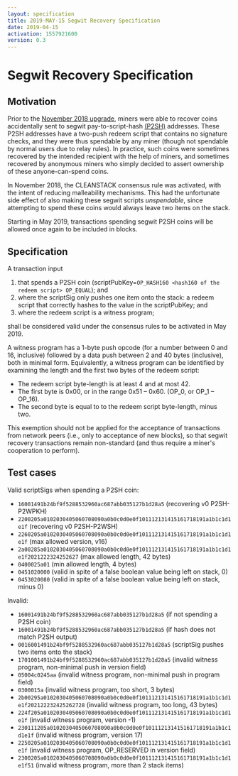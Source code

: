 ```yaml
---
layout: specification
title: 2019-MAY-15 Segwit Recovery Specification
date: 2019-04-15
activation: 1557921600
version: 0.3
---
```


Segwit Recovery Specification
===============================================

## Motivation
Prior to the [November 2018 upgrade](2018-nov-upgrade.md), miners were able to recover coins accidentally sent to segwit pay-to-script-hash [(P2SH)](https://github.com/bitcoin/bips/blob/master/bip-0016.mediawiki) addresses. These P2SH addresses have a two-push redeem script that contains no signature checks, and they were thus spendable by any miner (though not spendable by normal users due to relay rules). In practice, such coins were sometimes recovered by the intended recipient with the help of miners, and sometimes recovered by anonymous miners who simply decided to assert ownership of these anyone-can-spend coins.

In November 2018, the CLEANSTACK consensus rule was activated, with the intent of reducing malleability mechanisms. This had the unfortunate side effect of also making these segwit scripts *unspendable*, since attempting to spend these coins would always leave two items on the stack.

Starting in May 2019, transactions spending segwit P2SH coins will be allowed once again to be included in blocks.

## Specification
A transaction input
1. that spends a P2SH coin (scriptPubKey=`OP_HASH160 <hash160 of the redeem script> OP_EQUAL`); and
2. where the scriptSig only pushes one item onto the stack: a redeem script that correctly hashes to the value in the scriptPubKey; and
3. where the redeem script is a witness program;

shall be considered valid under the consensus rules to be activated in May 2019.

A witness program has a 1-byte push opcode (for a number between 0 and 16, inclusive) followed by a data push between 2 and 40 bytes (inclusive), both in minimal form.
Equivalently, a witness program can be identified by examining the length and the first two bytes of the redeem script:
* The redeem script byte-length is at least 4 and at most 42.
* The first byte is 0x00, or in the range 0x51 – 0x60. (OP_0, or OP_1 – OP_16).
* The second byte is equal to to the redeem script byte-length, minus two.

This exemption should not be applied for the acceptance of transactions from network peers (i.e., only to acceptance of new blocks), so that segwit recovery transactions remain non-standard (and thus require a miner's cooperation to perform).

## Test cases

Valid scriptSigs when spending a P2SH coin:

* `16001491b24bf9f5288532960ac687abb035127b1d28a5` (recovering v0 P2SH-P2WPKH)
* `2200205a0102030405060708090a0b0c0d0e0f101112131415161718191a1b1c1d1e1f` (recovering v0 P2SH-P2WSH)
* `2260205a0102030405060708090a0b0c0d0e0f101112131415161718191a1b1c1d1e1f` (max allowed version, v16)
* `2a00285a0102030405060708090a0b0c0d0e0f101112131415161718191a1b1c1d1e1f2021222324252627` (max allowed length, 42 bytes)
* `0400025a01` (min allowed length, 4 bytes)
* `0451020000` (valid in spite of a false boolean value being left on stack, 0)
* `0453020080` (valid in spite of a false boolean value being left on stack, minus 0)

Invalid:

* `16001491b24bf9f5288532960ac687abb035127b1d28a5` (if not spending a P2SH coin)
* `16001491b24bf9f5288532960ac687abb035127b1d28a5` (if hash does not match P2SH output)
* `0016001491b24bf9f5288532960ac687abb035127b1d28a5` (scriptSig pushes two items onto the stack)
* `1701001491b24bf9f5288532960ac687abb035127b1d28a5` (invalid witness program, non-minimal push in version field)
* `05004c0245aa` (invalid witness program, non-minimal push in program field)
* `0300015a` (invalid witness program, too short, 3 bytes)
* `2b00295a0102030405060708090a0b0c0d0e0f101112131415161718191a1b1c1d1e1f202122232425262728` (invalid witness program, too long, 43 bytes)
* `224f205a0102030405060708090a0b0c0d0e0f101112131415161718191a1b1c1d1e1f` (invalid witness program, version -1)
* `230111205a0102030405060708090a0b0c0d0e0f101112131415161718191a1b1c1d1e1f` (invalid witness program, version 17)
* `2250205a0102030405060708090a0b0c0d0e0f101112131415161718191a1b1c1d1e1f` (invalid witness program, OP_RESERVED in version field)
* `2300205a0102030405060708090a0b0c0d0e0f101112131415161718191a1b1c1d1e1f51` (invalid witness program, more than 2 stack items)
